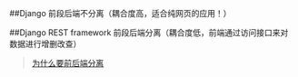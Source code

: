 ##Django 
前段后端不分离（耦合度高，适合纯网页的应用！）

##Django REST framework
前段后端分离（耦合度低，前端通过访问接口来对数据进行增删改查）
>[为什么要前后端分离](https://blog.csdn.net/sod5211314/article/details/80601724?utm_medium=distribute.pc_relevant.none-task-blog-BlogCommendFromMachineLearnPai2-5.nonecase&depth_1-utm_source=distribute.pc_relevant.none-task-blog-BlogCommendFromMachineLearnPai2-5.nonecase)